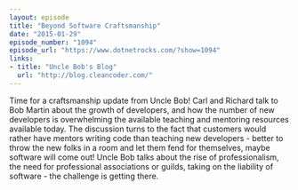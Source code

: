 ```yaml
---
layout: episode
title: "Beyond Software Craftsmanship"
date: "2015-01-29"
episode_number: "1094"
episode_url: "https://www.dotnetrocks.com/?show=1094"
links:
- title: "Uncle Bob's Blog"
  url: "http://blog.cleancoder.com/"
---
```


Time for a craftsmanship update from Uncle Bob! Carl and Richard talk to Bob Martin about the growth of developers, and how the number of new developers is overwhelming the available teaching and mentoring resources available today. The discussion turns to the fact that customers would rather have mentors writing code than teaching new developers - better to throw the new folks in a room and let them fend for themselves, maybe software will come out! Uncle Bob talks about the rise of professionalism, the need for professional associations or guilds, taking on the liability of software - the challenge is getting there.

